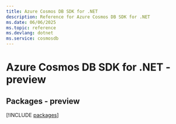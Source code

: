 ```yaml
---
title: Azure Cosmos DB SDK for .NET
description: Reference for Azure Cosmos DB SDK for .NET
ms.date: 06/06/2025
ms.topic: reference
ms.devlang: dotnet
ms.service: cosmosdb
---
```

# Azure Cosmos DB SDK for .NET - preview
## Packages - preview
[!INCLUDE [packages](cosmos-db-index.md)]
